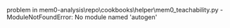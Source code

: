 problem in mem0-analysis\repo\cookbooks\helper\mem0_teachability.py - ModuleNotFoundError: No module named 'autogen'
